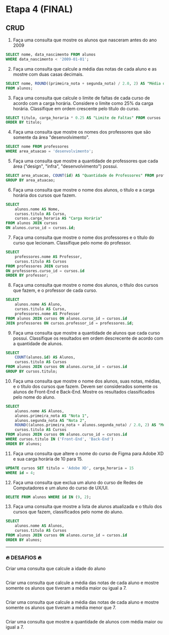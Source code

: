 # Etapa 4 (FINAL)

## CRUD

1) Faça uma consulta que mostre os alunos que nasceram antes do ano 2009
```sql
SELECT nome, data_nascimento FROM alunos
WHERE data_nascimento < '2009-01-01';
```

2) Faça uma consulta que calcule a média das notas de cada aluno e as mostre com duas casas decimais.
```sql
SELECT nome, ROUND((primeira_nota + segunda_nota) / 2.0, 2) AS "Média das Notas"
FROM alunos;
```

3) Faça uma consulta que calcule o limite de faltas de cada curso de acordo com a carga horária. Considere o limite como 25% da carga horária. Classifique em ordem crescente pelo título do curso.
```sql
SELECT titulo, carga_horaria * 0.25 AS "Limite de Faltas" FROM cursos
ORDER BY titulo;
```

4) Faça uma consulta que mostre os nomes dos professores que são somente da área "desenvolvimento".
```sql
SELECT nome FROM professores
WHERE area_atuacao = 'desenvolvimento';
```

5) Faça uma consulta que mostre a quantidade de professores que cada área ("design", "infra", "desenvolvimento") possui.
```sql
SELECT area_atuacao, COUNT(id) AS "Quantidade de Professores" FROM professores
GROUP BY area_atuacao;
```

6) Faça uma consulta que mostre o nome dos alunos, o título e a carga horária dos cursos que fazem.
```sql
SELECT
    alunos.nome AS Nome,
    cursos.titulo AS Curso,
    cursos.carga_horaria AS "Carga Horária"
FROM alunos JOIN cursos
ON alunos.curso_id = cursos.id;
```

7) Faça uma consulta que mostre o nome dos professores e o título do curso que lecionam. Classifique pelo nome do professor.
```sql
SELECT
    professores.nome AS Professor,
    cursos.titulo AS Cursos
FROM professores JOIN cursos
ON professores.curso_id = cursos.id
ORDER BY professor;
```

8) Faça uma consulta que mostre o nome dos alunos, o título dos cursos que fazem, e o professor de cada curso.
```sql
SELECT
    alunos.nome AS Aluno,
    cursos.titulo AS Curso,
    professores.nome AS Professor
FROM alunos JOIN cursos ON alunos.curso_id = cursos.id
JOIN professores ON cursos.professor_id = professores.id;
```

9) Faça uma consulta que mostre a quantidade de alunos que cada curso possui. Classifique os resultados em ordem descrecente de acordo com a quantidade de alunos.
```sql
SELECT
    COUNT(alunos.id) AS Alunos,
    cursos.titulo AS Cursos
FROM alunos JOIN cursos ON alunos.curso_id = cursos.id
GROUP BY cursos.titulo;
```

10) Faça uma consulta que mostre o nome dos alunos, suas notas, médias, e o título dos cursos que fazem. Devem ser considerados somente os alunos de Front-End e Back-End. Mostre os resultados classificados pelo nome do aluno.
```sql
SELECT
    alunos.nome AS Alunos,
    alunos.primeira_nota AS "Nota 1",
    alunos.segunda_nota AS "Nota 2",
    ROUND((alunos.primeira_nota + alunos.segunda_nota) / 2.0, 2) AS "Média das Notas",
    cursos.titulo AS Cursos
FROM alunos JOIN cursos ON alunos.curso_id = cursos.id
WHERE cursos.titulo IN ('Front-End', 'Back-End')
ORDER BY alunos;
```

11) Faça uma consulta que altere o nome do curso de Figma para Adobe XD e sua carga horária de 10 para 15.
```sql
UPDATE cursos SET titulo = 'Adobe XD', carga_horaria = 15
WHERE id = 4;
```

12) Faça uma consulta que exclua um aluno do curso de Redes de Computadores e um aluno do curso de UX/UI.
```sql
DELETE FROM alunos WHERE id IN (9, 2);
```

13) Faça uma consulta que mostre a lista de alunos atualizada e o título dos cursos que fazem, classificados pelo nome do aluno.
```sql
SELECT
    alunos.nome AS Alunos,
    cursos.titulo AS Cursos
FROM alunos JOIN cursos ON alunos.curso_id = cursos.id
ORDER BY alunos;
```

---

### 🔥 DESAFIOS 🔥

Criar uma consulta que calcule a idade do aluno
```sql
```

Criar uma consulta que calcule a média das notas de cada aluno e mostre somente os alunos que tiveram a média maior ou igual a 7.
```sql
```

Criar uma consulta que calcule a média das notas de cada aluno e mostre somente os alunos que tiveram a média menor que 7.
```sql
```

Criar uma consulta que mostre a quantidade de alunos com média maior ou igual a 7.
```sql
```